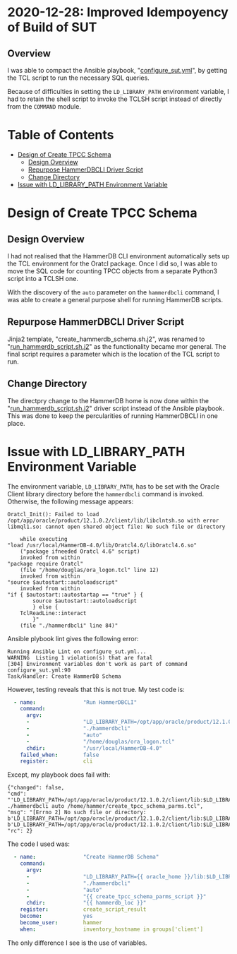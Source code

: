 2020-12-28: Improved Idempoyency of Build of SUT
================================================

Overview
--------

I was able to compact the Ansible playbook,
"[configure_sut.yml](../configure_sut.yml)", by getting the TCL
script to run the necessary SQL queries.

Because of difficulties in setting the `LD_LIBRARY_PATH` environment
variable, I had to retain the shell script to invoke the TCLSH
script instead of directly from the `COMMAND` module.

Table of Contents
=================

* [Design of Create TPCC Schema](#design-of-create-tpcc-schema)
  * [Design Overview](#design-overview)
  * [Repurpose HammerDBCLI Driver Script](#repurpose-hammerdbcli-driver-script)
  * [Change Directory](#change-directory)
* [Issue with LD_LIBRARY_PATH Environment Variable](#issue-with-ld_library_path-environment-variable)

Design of Create TPCC Schema
============================

Design Overview
---------------

I had not realised that the HammerDB CLI environment automatically
sets up the TCL environment for the Oratcl package. Once I did so,
I was able to move the SQL code for counting TPCC objects from a
separate Python3 script into a TCLSH one.

With the discovery of the `auto` parameter on the `hammerdbcli`
command, I was able to create a general purpose shell for running
HammerDB scripts.

Repurpose HammerDBCLI Driver Script
-----------------------------------

Jinja2 template, "create_hammerdb_schema.sh.j2", was renamed to
"[run_hammerdb_script.sh.j2](../templates/run_hammerdb_script.sh.j2)" as the
functionality became mor general. The final script requires a parameter
which is the location of the TCL script to run.

Change Directory
---------------

The directpry change to the HammerDB home is now done within the
"[run_hammerdb_script.sh.j2](../templates/run_hammerdb_script.sh.j2)"
driver script instead of the Ansible playbook. This was done to
keep the percularities of running HammerDBCLI in one place.

Issue with LD_LIBRARY_PATH Environment Variable
===============================================

The environment variable, `LD_LIBRARY_PATH`, has to be set with the Oracle
Client library directory before the `hammerdbcli` command is invoked. Otherwise,
the following message appears:
```
Oratcl_Init(): Failed to load /opt/app/oracle/product/12.1.0.2/client/lib/libclntsh.so with error libmql1.so: cannot open shared object file: No such file or directory

    while executing
"load /usr/local/HammerDB-4.0/lib/Oratcl4.6/libOratcl4.6.so"
    ("package ifneeded Oratcl 4.6" script)
    invoked from within
"package require Oratcl"
    (file "/home/douglas/ora_logon.tcl" line 12)
    invoked from within
"source $autostart::autoloadscript"
    invoked from within
"if { $autostart::autostartap == "true" } {
        source $autostart::autoloadscript
        } else {
    TclReadLine::interact
        }"
    (file "./hammerdbcli" line 84)"
```

Ansible plybook lint gives the following error:
```
Running Ansible Lint on configure_sut.yml...
WARNING  Listing 1 violation(s) that are fatal
[304] Environment variables don't work as part of command
configure_sut.yml:90
Task/Handler: Create HammerDB Schema
```

However, testing reveals that this is not true. My test code is:
```yaml
  - name:               "Run HammerDBCLI"
    command:
      argv:
      -                 "LD_LIBRARY_PATH=/opt/app/oracle/product/12.1.0.2/client/lib:$LD_LIBRARY_PATH"
      -                 "./hammerdbcli"
      -                 "auto"
      -                 "/home/douglas/ora_logon.tcl"
      chdir:            "/usr/local/HammerDB-4.0"
    failed_when:        false
    register:           cli
```

Except, my playbook does fail with:
```
{"changed": false,
"cmd": "'LD_LIBRARY_PATH=/opt/app/oracle/product/12.1.0.2/client/lib:$LD_LIBRARY_PATH' ./hammerdbcli auto /home/hammer/create_tpcc_schema_parms.tcl",
"msg": "[Errno 2] No such file or directory: b'LD_LIBRARY_PATH=/opt/app/oracle/product/12.1.0.2/client/lib:$LD_LIBRARY_PATH': b'LD_LIBRARY_PATH=/opt/app/oracle/product/12.1.0.2/client/lib:$LD_LIBRARY_PATH'",
"rc": 2}
```

The code I used was:
```yaml
  - name:               "Create HammerDB Schema"
    command:
      argv:
      -                 "LD_LIBRARY_PATH={{ oracle_home }}/lib:$LD_LIBRARY_PATH"
      -                 "./hammerdbcli"
      -                 "auto"
      -                 "{{ create_tpcc_schema_parms_script }}"
      chdir:            "{{ hammerdb_loc }}"
    register:           create_script_result
    become:             yes
    become_user:        hammer
    when:               inventory_hostname in groups['client']
```

The only difference I see is the use of variables.



